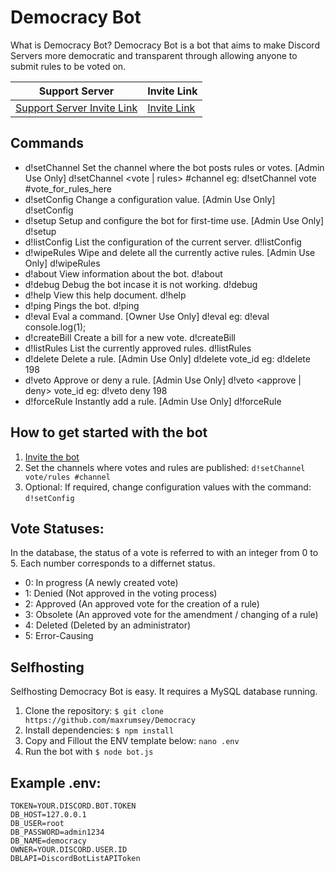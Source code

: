 # Democracy Bot
What is Democracy Bot? Democracy Bot is a bot that aims to make Discord Servers more democratic and transparent through allowing anyone to submit rules to be voted on.

|Support Server|Invite Link|
|---|---|
|[Support Server Invite Link](https://discord.gg/Hg4vaKs)|[Invite Link](https://discordapp.com/api/oauth2/authorize?client_id=610299806123819018&permissions=76800&scope=bot)|

## Commands
* d!setChannel
Set the channel where the bot posts rules or votes.  [Admin Use Only]
d!setChannel <vote | rules> #channel
eg: d!setChannel vote #vote_for_rules_here
* d!setConfig
Change a configuration value.  [Admin Use Only]
d!setConfig
* d!setup
Setup and configure the bot for first-time use.  [Admin Use Only]
d!setup
* d!listConfig
List the configuration of the current server.
d!listConfig
* d!wipeRules
Wipe and delete all the currently active rules. [Admin Use Only]
d!wipeRules
* d!about
View information about the bot.
d!about
* d!debug
Debug the bot incase it is not working.
d!debug
* d!help
View this help document.
d!help
* d!ping
Pings the bot.
d!ping
* d!eval
Eval a command. [Owner Use Only]
d!eval
eg: d!eval console.log(1);
* d!createBill
Create a bill for a new vote.
d!createBill
* d!listRules
List the currently approved rules.
d!listRules
* d!delete
Delete a rule.  [Admin Use Only]
d!delete vote_id
eg: d!delete 198
* d!veto
Approve or deny a rule.  [Admin Use Only]
d!veto <approve | deny> vote_id
eg: d!veto deny 198
* d!forceRule
Instantly add a rule. [Admin Use Only]
d!forceRule

## How to get started with the bot
1. [Invite the bot](https://discordapp.com/api/oauth2/authorize?client_id=610299806123819018&permissions=76800&scope=bot)
2. Set the channels where votes and rules are published: `d!setChannel vote/rules #channel`
3. Optional: If required, change configuration values with the command: `d!setConfig`

## Vote Statuses:
In the database, the status of a vote is referred to with an integer from 0 to 5. Each number corresponds to a differnet status.
- 0: In progress (A newly created vote)
- 1: Denied (Not approved in the voting process)
- 2: Approved (An approved vote for the creation of a rule)
- 3: Obsolete (An approved vote for the amendment / changing of a rule)
- 4: Deleted (Deleted by an administrator)
- 5: Error-Causing

## Selfhosting
Selfhosting Democracy Bot is easy. It requires a MySQL database running.
1. Clone the repository: `$ git clone https://github.com/maxrumsey/Democracy`
2. Install dependencies: `$ npm install`
3. Copy and Fillout the ENV template below: `nano .env`
4. Run the bot with `$ node bot.js`

## Example .env:
```
TOKEN=YOUR.DISCORD.BOT.TOKEN
DB_HOST=127.0.0.1
DB_USER=root
DB_PASSWORD=admin1234
DB_NAME=democracy
OWNER=YOUR.DISCORD.USER.ID
DBLAPI=DiscordBotListAPIToken
```
